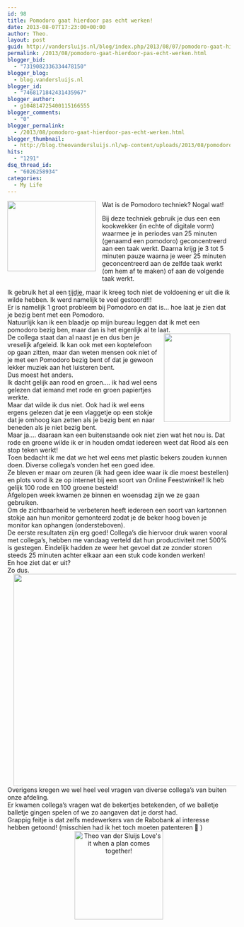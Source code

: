 ```yaml
---
id: 98
title: Pomodoro gaat hierdoor pas echt werken!
date: 2013-08-07T17:23:00+00:00
author: Theo.
layout: post
guid: http://vandersluijs.nl/blog/index.php/2013/08/07/pomodoro-gaat-hierdoor-pas-echt-werken/
permalink: /2013/08/pomodoro-gaat-hierdoor-pas-echt-werken.html
blogger_bid:
  - "7319082336334478150"
blogger_blog:
  - blog.vandersluijs.nl
blogger_id:
  - "7468171842431435967"
blogger_author:
  - g104814725400115166555
blogger_comments:
  - "0"
blogger_permalink:
  - /2013/08/pomodoro-gaat-hierdoor-pas-echt-werken.html
blogger_thumbnail:
  - http://blog.theovandersluijs.nl/wp-content/uploads/2013/08/pomodoro-technique-300x239.jpg
hits:
  - "1291"
dsq_thread_id:
  - "6026258934"
categories:
  - My Life
---
```

<div style="clear: both; text-align: center;">
  <a href=https://vandersluijs.resultants-e.nl/2013/08/pomodoro-technique.jpg" style="clear: left; float: left; margin-bottom: 1em; margin-right: 1em;"><img border="0" height="159" src="https://vandersluijs.resultants-e.nl/2013/08/pomodoro-technique-300x239.jpg" width="200" /></a>
</div>

Wat is de Pomodoro techniek? Nogal wat!

Bij deze techniek gebruik je dus een een kookwekker (in echte of digitale vorm) waarmee je in periodes van 25 minuten (genaamd een pomodoro) geconcentreerd aan een taak werkt. Daarna krijg je 3 tot 5 minuten pauze waarna je weer 25 minuten geconcentreerd aan de zelfde taak werkt (om hem af te maken) of aan de volgende taak werkt.

<div>
</div>

<div>
</div>

<div>
  Ik gebruik het al een <a href="https://www.vandersluijs.nl/algemeen/wat-is-pomodoro-en-wat-kan-ik-ermee/" target="_blank">tijdje</a>, maar ik kreeg toch niet de voldoening er uit die ik wilde hebben. Ik werd namelijk te veel gestoord!!!<br /><!--more-->Er is namelijk 1 groot probleem bij Pomodoro en dat is&#8230; hoe laat je zien dat je bezig bent met een Pomodoro.
</div>

<div>
</div>

<div>
  Natuurlijk kan ik een blaadje op mijn bureau leggen dat ik met een pomodoro bezig ben, maar dan is het eigenlijk al te laat.
</div>

<div>
</div>

<div>
  <a href="http://4.bp.blogspot.com/-AoXwYLV8xPE/UgKAyHVC0PI/AAAAAAAAR5Q/NRYwUaiQpt4/s1600/20130801_200221_Burgemeester+C.+Koertstraat.jpg" style="clear: right; float: right; margin-bottom: 1em; margin-left: 1em;"><img border="0" height="200" src="http://4.bp.blogspot.com/-AoXwYLV8xPE/UgKAyHVC0PI/AAAAAAAAR5Q/NRYwUaiQpt4/s200/20130801_200221_Burgemeester+C.+Koertstraat.jpg" width="150" /></a>De collega staat dan al naast je en dus ben je vreselijk afgeleid. Ik kan ook met een koptelefoon op gaan zitten, maar dan weten mensen ook niet of je met een Pomodoro bezig bent of dat je gewoon lekker muziek aan het luisteren bent.
</div>

<div>
</div>

<div>
  Dus moest het anders.
</div>

<div>
</div>

<div>
  Ik dacht gelijk aan rood en groen&#8230;. ik had wel eens gelezen dat iemand met rode en groen papiertjes werkte.
</div>

<div>
  Maar dat wilde ik dus niet. Ook had ik wel eens ergens gelezen dat je een vlaggetje op een stokje dat je omhoog kan zetten als je bezig bent en naar beneden als je niet bezig bent.
</div>

<div>
</div>

<div>
  Maar ja&#8230;. daaraan kan een buitenstaande ook niet zien wat het nou is. Dat rode en groene wilde ik er in houden omdat iedereen weet dat Rood als een stop teken werkt!
</div>

<div>
</div>

<div>
  Toen bedacht ik me dat we het wel eens met plastic bekers zouden kunnen doen. Diverse collega&#8217;s vonden het een goed idee.
</div>

<div>
</div>

<div>
  Ze bleven er maar om zeuren (ik had geen idee waar ik die moest bestellen) en plots vond ik ze op internet bij een soort van Online Feestwinkel! Ik heb gelijk 100 rode en 100 groene besteld!
</div>

<div>
</div>

<div>
  Afgelopen week kwamen ze binnen en woensdag zijn we ze gaan gebruiken.
</div>

<div>
</div>

<div>
  Om de zichtbaarheid te verbeteren heeft iedereen een soort van kartonnen stokje aan hun monitor gemonteerd zodat je de beker hoog boven je monitor kan ophangen (ondersteboven).
</div>

<div>
</div>

<div>
  De eerste resultaten zijn erg goed! Collega&#8217;s die hiervoor druk waren vooral met collega&#8217;s, hebben me vandaag verteld dat hun productiviteit met 500% is gestegen. Eindelijk hadden ze weer het gevoel dat ze zonder storen steeds 25 minuten achter elkaar aan een stuk code konden werken!
</div>

<div>
</div>

<div>
  En hoe ziet dat er uit?
</div>

<div>
</div>

<div>
  Zo dus.
</div>

<div>
</div>

<div style="clear: both; text-align: center;">
  <a href=https://vandersluijs.resultants-e.nl/2013/08/theo_van_der_sluijs_pomodoro_time.jpg" style="margin-left: 1em; margin-right: 1em;"><img border="0" height="480" src="https://vandersluijs.resultants-e.nl/2013/08/theo_van_der_sluijs_pomodoro_time-300x225.jpg" width="640" /></a>
</div>

<div style="clear: both; text-align: center;">
</div>

<div style="clear: both; text-align: left;">
  Overigens kregen we wel heel veel vragen van diverse collega&#8217;s van buiten onze afdeling.
</div>

<div style="clear: both; text-align: left;">
  Er kwamen collega&#8217;s vragen wat de bekertjes betekenden, of we balletje balletje gingen spelen of we zo aangaven dat je dorst had.
</div>

<div style="clear: both; text-align: left;">
</div>

<div style="clear: both; text-align: left;">
  Grappig feitje is dat zelfs medewerkers van de Rabobank al interesse hebben getoond! (misschien had ik het toch moeten patenteren 🙂 )
</div>

<div style="clear: both; text-align: left;">
</div>

<div style="clear: both; text-align: center;">
  <a href=https://vandersluijs.resultants-e.nl/2013/08/photo-1-.jpg" style="margin-left: 1em; margin-right: 1em;"><img alt="Theo van der Sluijs Love's it when a plan comes together!" border="0" height="200" src="https://vandersluijs.resultants-e.nl/2013/08/photo-1--300x300.jpg" title="Theo van der Sluijs Love's it when a plan comes together!" width="200" /></a>
</div>

<div style="clear: both; text-align: left;">
</div>

<div>
</div>